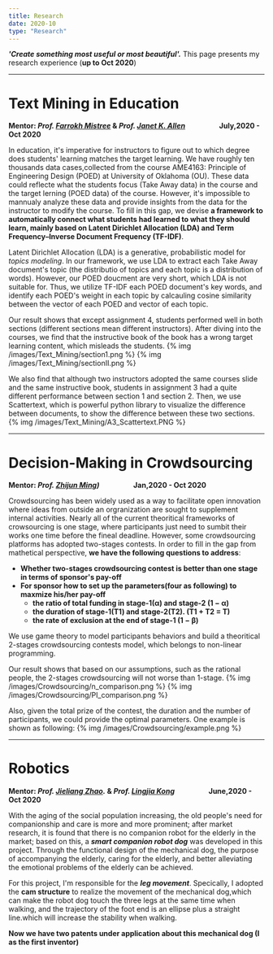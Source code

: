 ```yaml
---
title: Research
date: 2020-10
type: "Research"
---
```


**_'Create something most useful or most beautiful'._**   This page presents my research experience (**up to Oct 2020**)

---
# Text Mining in Education

**Mentor: *Prof. [Farrokh Mistree](http://http://scholar.google.com/citations?user=l1N0Nj0AAAAJ&hl=en)* & *Prof. [Janet K. Allen](http://https://scholar.google.com/citations?user=oJNeHV0AAAAJ&hl=en)***     &nbsp; &nbsp; &nbsp; &nbsp; &nbsp; &nbsp; &nbsp; &nbsp; **July,2020 - Oct 2020**

In education, it's imperative for instructors to figure out to which degree does students' learning matches the target learning. We have roughly ten thousands data cases,collected from the course AME4163: Principle of Engineering Design (POED) at University of Oklahoma (OU). These data could reflecte what the students focus (Take Away data) in the course and the target lerning (POED data) of the course. However, it's impossible to mannualy analyze these data and provide insights from the data for the instructor to modify the course. To fill in this gap, we devise **a framework to automatically connect what students had learned to what they should learn, mainly based on Latent Dirichlet Allocation (LDA) and Term Frequency–Inverse Document Frequency (TF-IDF)**.


Latent Dirichlet Allocation (LDA) is a generative, probabilistic model for *topics modeling*. In our framework, we use LDA to extract each Take Away document's topic (the distributio of topics and each topic is a distribution of words). However, our POED doucment are very short, which LDA is not suitable for. Thus, we utilize TF-IDF each POED document's key words, and identify each POED's weight in each topic by calcauling cosine similarity between the vector of each POED and vector of each topic.

Our result shows that except assignment 4, students performed well in both sections (different sections mean different instructors). After diving into the courses, we find that the instructive book of the book has a wrong target learning content, which misleads the students. 
{% img /images/Text_Mining/section1.png %}   {% img /images/Text_Mining/sectionII.png %}   

We also find that although two instructors adopted the same courses slide and the same instructive book, students in assignment 3 had a quite different performance between section 1 and section 2. Then, we use Scattertext, which is powerful python library to visualize the difference between documents, to show the difference between these two sections. 
{% img /images/Text_Mining/A3_Scattertext.PNG %}  

----
# Decision-Making in Crowdsourcing

**Mentor: *Prof. [Zhijun Ming](https://scholar.google.com/citations?user=x1ulAm4AAAAJ&hl=en))***     &nbsp; &nbsp; &nbsp; &nbsp; &nbsp; &nbsp; &nbsp; &nbsp; **Jan,2020 - Oct 2020**


Crowdsourcing has been widely used as a way to facilitate open innovation where ideas from outside an orgranization are sought to supplement internal activities. 
Nearly all of the current theoritical frameworks of crowsourcing is one stage, where participants just need to sumbit their works one time before the fineal deadline. However, some crowdsourcing platforms has adopted two-stages contests. In order to fill in the gap from mathetical perspective, **we have the following questions to address**:

- **Whether two-stages crowdsourcing contest is better than one stage in terms of sponsor's pay-off**
- **For sponsor how to set up the parameters(four as following) to maxmize his/her pay-off**
  - **the ratio of total funding in stage-1(α) and stage-2 (1 − α)**
  - **the duration of stage-1(T1) and stage-2(T2). (T1 + T2 = T)**
  - **the rate of exclusion at the end of stage-1 (1 − β)**

We use game theory to model participants behaviors and build a theoritical 2-stages crowdsourcing contests model, which belongs to non-linear programming.

Our result shows that based on our assumptions, such as the rational people, the 2-stages crowdsourcing will not worse than 1-stage. 
{% img /images/Crowdsourcing/n_comparison.png %}   {% img /images/Crowdsourcing/PI_comparison.png %} 

Also, given the total prize of the contest, the duration and the number of participants, we could provide the optimal parameters. One example is shown as following:
{% img /images/Crowdsourcing/example.png %} 

----
# Robotics

**Mentor: *Prof. [Jieliang Zhao](http://scholar.google.com/citations).* & *Prof. [Lingjia Kong](http://me-english.bit.edu.cn/people/faculty/k/125069.htm)***     &nbsp; &nbsp; &nbsp; &nbsp; &nbsp; &nbsp; &nbsp; &nbsp; **June,2020 - Oct 2020**


With the aging of the social population increasing, the old people's need for companionship and care is more and more prominent; after market research, it is found that there is no companion robot for the elderly in the market; based on this, a **_smart companion robot dog_** was developed in this project. Through the functional design of the mechanical dog, the purpose of accompanying the elderly, caring for the elderly, and better alleviating the emotional problems of the elderly can be achieved.

For this project, I'm responsible for the **_leg movement_**. Specically, I adopted the **cam structure** to realize the movement of the mechanical dog,which can make the robot dog touch the three legs at the same time when walking, and the trajectory of the foot end is an ellipse plus a straight line.which will increase the stability when walking.

**Now we have two patents under application about this mechanical dog (I as the first inventor)**
